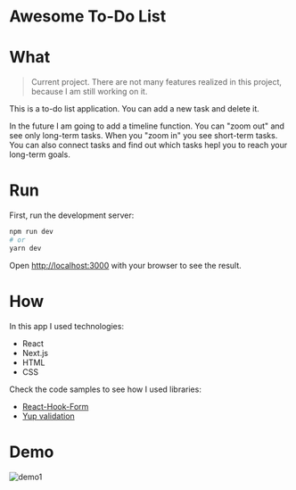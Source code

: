 # Awesome To-Do List

# What

> Current project. There are not many features realized in this project, because I am still working on it. 

This is a to-do list application. You can add a new task and delete it. 

In the future I am going to add a timeline function. You can "zoom out" and see only long-term tasks. When you "zoom in" you see short-term tasks. You can also connect tasks and find out which tasks hepl you to reach your long-term goals.

# Run

First, run the development server:

```bash
npm run dev
# or
yarn dev
```

Open [http://localhost:3000](http://localhost:3000) with your browser to see the result.

# How

In this app I used technologies:
- React
- Next.js
- HTML
- CSS

Check the code samples to see how I used libraries:
- [React-Hook-Form](https://github.com/korvenhasta/awesome-todo-list/blob/main/components/Form/Form.jsx)
- [Yup validation](https://github.com/korvenhasta/awesome-todo-list/blob/main/validationConfig/yupSchemas.js)

# Demo

![demo1](https://user-images.githubusercontent.com/51381521/218780636-c50be431-ef87-4092-bcd4-7a670e648eb3.gif)
